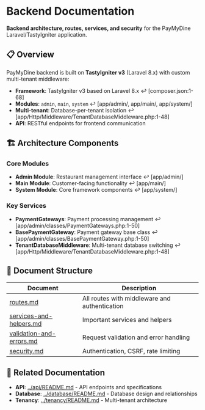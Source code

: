 # Backend Documentation

**Backend architecture, routes, services, and security** for the PayMyDine Laravel/TastyIgniter application.

## 📋 Overview

PayMyDine backend is built on **TastyIgniter v3** (Laravel 8.x) with custom multi-tenant middleware:
- **Framework**: TastyIgniter v3 based on Laravel 8.x ↩︎ [composer.json:1-68]
- **Modules**: `admin`, `main`, `system` ↩︎ [app/admin/, app/main/, app/system/]
- **Multi-tenant**: Database-per-tenant isolation ↩︎ [app/Http/Middleware/TenantDatabaseMiddleware.php:1-48]
- **API**: RESTful endpoints for frontend communication

## 🏗️ Architecture Components

### Core Modules
- **Admin Module**: Restaurant management interface ↩︎ [app/admin/]
- **Main Module**: Customer-facing functionality ↩︎ [app/main/]
- **System Module**: Core framework components ↩︎ [app/system/]

### Key Services
- **PaymentGateways**: Payment processing management ↩︎ [app/admin/classes/PaymentGateways.php:1-50]
- **BasePaymentGateway**: Payment gateway base class ↩︎ [app/admin/classes/BasePaymentGateway.php:1-50]
- **TenantDatabaseMiddleware**: Multi-tenant database switching ↩︎ [app/Http/Middleware/TenantDatabaseMiddleware.php:1-48]

## 📁 Document Structure

| Document | Description |
|----------|-------------|
| [routes.md](routes.md) | All routes with middleware and authentication |
| [services-and-helpers.md](services-and-helpers.md) | Important services and helpers |
| [validation-and-errors.md](validation-and-errors.md) | Request validation and error handling |
| [security.md](security.md) | Authentication, CSRF, rate limiting |

## 🔗 Related Documentation

- **API**: [../api/README.md](../api/README.md) - API endpoints and specifications
- **Database**: [../database/README.md](../database/README.md) - Database design and relationships
- **Tenancy**: [../tenancy/README.md](../tenancy/README.md) - Multi-tenant architecture